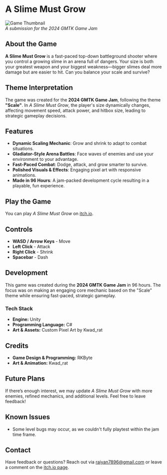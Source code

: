 # A Slime Must Grow

![Game Thumbnail](https://img.itch.zone/aW1nLzE3NDAyMDE1LnBuZw==/347x500/p2Nh77.png)  
*A submission for the 2024 GMTK Game Jam*

## About the Game
**A Slime Must Grow** is a fast-paced top-down battleground shooter where you control a growing slime in an arena full of dangers. Your size is both your greatest weapon and your biggest weakness—bigger slimes deal more damage but are easier to hit. Can you balance your scale and survive?

## Theme Interpretation
The game was created for the **2024 GMTK Game Jam**, following the theme **"Scale"**. In *A Slime Must Grow*, the player's size dynamically changes, affecting movement speed, attack power, and hitbox size, leading to strategic gameplay decisions.

## Features
- **Dynamic Scaling Mechanic**: Grow and shrink to adapt to combat situations.
- **Gladiator-Style Arena Battles**: Face waves of enemies and use your environment to your advantage.
- **Fast-Paced Combat**: Dodge, attack, and grow smarter to survive.
- **Polished Visuals & Effects**: Engaging pixel art with responsive animations.
- **Made in 96 Hours**: A jam-packed development cycle resulting in a playable, fun experience.

## Play the Game
You can play *A Slime Must Grow* on [itch.io](https://rkbyte.itch.io/a-slime-must-grow).

## Controls
- **WASD / Arrow Keys** - Move
- **Left Click** - Attack
- **Right Click** - Shrink
- **Spacebar** - Dash

## Development
This game was created during the **2024 GMTK Game Jam** in 96 hours. The focus was on making an engaging core mechanic based on the "Scale" theme while ensuring fast-paced, strategic gameplay.

### Tech Stack
- **Engine:** Unity
- **Programming Language:** C#
- **Art & Assets:** Custom Pixel Art by Kwad_rat

## Credits
- **Game Design & Programming:** RKByte
- **Art & Animation:** Kwad_rat

## Future Plans
If there’s enough interest, we may update *A Slime Must Grow* with more enemies, refined mechanics, and additional levels. Feel free to leave feedback!

## Known Issues
- Some level bugs may occur, as we couldn't fully playtest within the jam time frame.

## Contact
Have feedback or questions? Reach out via raiyan7896@gmail.com or leave a comment on the [itch.io page](https://rkbyte.itch.io/a-slime-must-grow).
